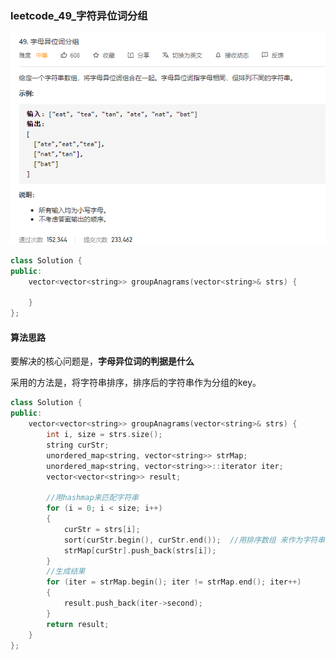 ### leetcode_49_字符异位词分组

![image-20201218194243040](leetcode_49_medium_字符异位词分组.assets/image-20201218194243040.png)

```c++
class Solution {
public:
    vector<vector<string>> groupAnagrams(vector<string>& strs) {

    }
};
```

#### 算法思路

要解决的核心问题是，**字母异位词的判据是什么**

采用的方法是，将字符串排序，排序后的字符串作为分组的key。

```c++
class Solution {
public:
	vector<vector<string>> groupAnagrams(vector<string>& strs) {
		int i, size = strs.size();
		string curStr;
		unordered_map<string, vector<string>> strMap;
		unordered_map<string, vector<string>>::iterator iter;
		vector<vector<string>> result;

		//用hashmap来匹配字符串
		for (i = 0; i < size; i++)
		{
			curStr = strs[i];
			sort(curStr.begin(), curStr.end());  //用排序数组 来作为字符串分类的key
			strMap[curStr].push_back(strs[i]);
		}
		//生成结果
		for (iter = strMap.begin(); iter != strMap.end(); iter++)
		{
			result.push_back(iter->second);
		}
		return result;
	}
};
```

